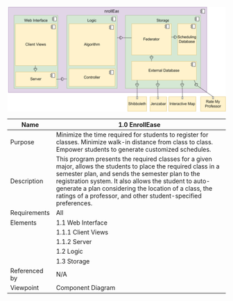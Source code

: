 ![EnrollEase First View](EnrollEaseComponentDiagram_v3.drawio.svg)

| Name | 1.0 EnrollEase |
| ----------- | ----------- |
| Purpose | Minimize the time required for students to register for classes. Minimize walk-in distance from class to class. Empower students to generate customized schedules. |
| Description | This program presents the required classes for a given major, allows the students to place the required class in a semester plan, and sends the semester plan to the registration system. It also allows the student to auto-generate a plan considering the location of a class, the ratings of a professor, and other student-specified preferences. |
| Requirements | All |
| Elements | 1.1 Web Interface |
|          | 1.1.1 Client Views |
|          | 1.1.2 Server |
|  | 1.2 Logic |
|  | 1.3 Storage |
| Referenced by | N/A |
| Viewpoint | Component Diagram |
